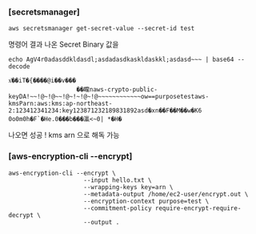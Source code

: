 ### [secretsmanager]
```
aws secretsmanager get-secret-value --secret-id test
```

명령어 결과 나온 Secret Binary 값을

```
echo AgV4r0adasddkldasdl;asdadasdkaskldaskkl;asdasd~~~ | base64 --decode
```

```
x҅��iT�{����@i��v���
                   ��矓naws-crypto-public-keyDA!~~!@~!@~~!@~!~!@~!@~~~~~~~~~~~~ow==purposetestaws-kmsParn:aws:kms:ap-northeast-2:123412341234:key123871232189831892asd�xn��F��M��w�K6
0o0m0h�F`�He.0���b���瀛<~0| *�H�
```

나오면 성공 ! kms arn 으로 해독 가능


### [aws-encryption-cli --encrypt]
```
aws-encryption-cli --encrypt \
                     --input hello.txt \
                     --wrapping-keys key=arn \
                     --metadata-output /home/ec2-user/encrypt.out \
                     --encryption-context purpose=test \
                     --commitment-policy require-encrypt-require-decrypt \
                     --output .
```
